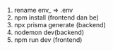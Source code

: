 1.  rename env_ => .env
2.  npm install (frontend dan be)
3.  npx prisma generate (backend)
4.  nodemon dev(backend)
5.  npm run dev (frontend)
